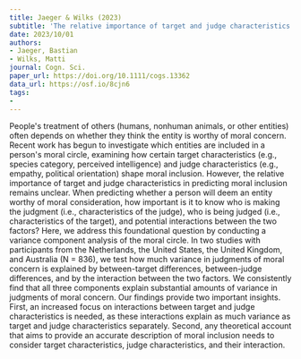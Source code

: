 ```yaml
---
title: Jaeger & Wilks (2023)
subtitle: 'The relative importance of target and judge characteristics in shaping the moral circle'
date: 2023/10/01
authors:
- Jaeger, Bastian
- Wilks, Matti
journal: Cogn. Sci.
paper_url: https://doi.org/10.1111/cogs.13362
data_url: https://osf.io/8cjn6
tags:
- 
---
```


People's treatment of others (humans, nonhuman animals, or other entities) often depends on whether they think the entity is worthy of moral concern. Recent work has begun to investigate which entities are included in a person's moral circle, examining how certain target characteristics (e.g., species category, perceived intelligence) and judge characteristics (e.g., empathy, political orientation) shape moral inclusion. However, the relative importance of target and judge characteristics in predicting moral inclusion remains unclear. When predicting whether a person will deem an entity worthy of moral consideration, how important is it to know who is making the judgment (i.e., characteristics of the judge), who is being judged (i.e., characteristics of the target), and potential interactions between the two factors? Here, we address this foundational question by conducting a variance component analysis of the moral circle. In two studies with participants from the Netherlands, the United States, the United Kingdom, and Australia (N = 836), we test how much variance in judgments of moral concern is explained by between-target differences, between-judge differences, and by the interaction between the two factors. We consistently find that all three components explain substantial amounts of variance in judgments of moral concern. Our findings provide two important insights. First, an increased focus on interactions between target and judge characteristics is needed, as these interactions explain as much variance as target and judge characteristics separately. Second, any theoretical account that aims to provide an accurate description of moral inclusion needs to consider target characteristics, judge characteristics, and their interaction.
